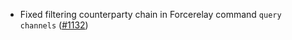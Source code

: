 - Fixed filtering counterparty chain in Forcerelay command `query channels`
  ([#1132](https://github.com/informalsystems/ibc-rs/issues/1132))